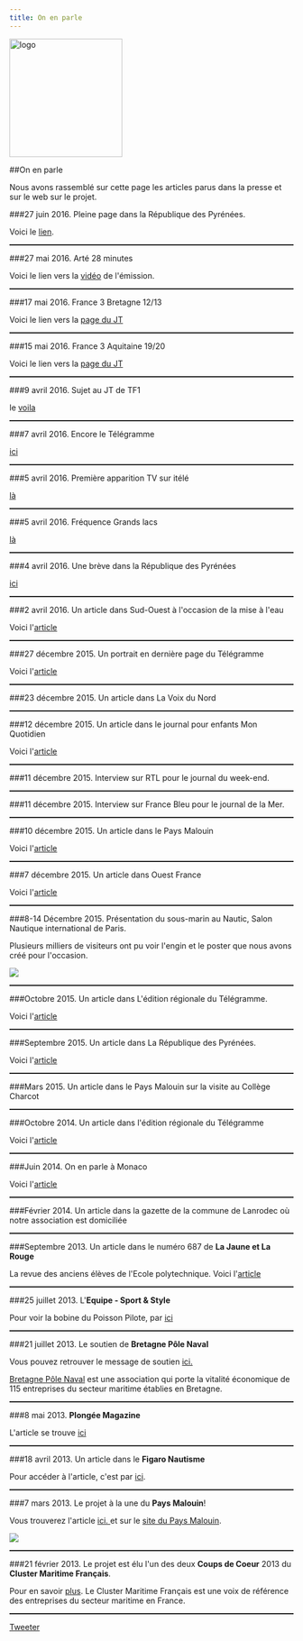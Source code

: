 ```yaml
---
title: On en parle
---
```


<div class="row">
<div class="span3">

<img
 style="border: 0px solid ; width: 200px; height: 210px;"
 alt="logo" src="images/LogoFRL.gif">

</div>

<div class="span9">

##On en parle

Nous avons rassemblé sur cette page les articles parus dans la presse et sur le web sur le projet.

</div>
</div>

###27 juin 2016. Pleine page dans la République des Pyrénées.

Voici le [lien](http://www.larepubliquedespyrenees.fr/2016/06/27/en-sous-marin-a-pedales-un-palois-a-l-assaut-de-la-manche,2036505.php).

<hr style="width: 100%; height: 2px;">

###27 mai 2016. Arté 28 minutes

Voici le lien vers la [vidéo](https://www.youtube.com/watch?v=YjjUP6_Y0Fo&feature=youtu.be&t=27m54s) de l\'émission.

<hr style="width: 100%; height: 2px;">

###17 mai 2016. France 3 Bretagne 12/13

Voici le lien vers la [page du JT](http://france3-regions.francetvinfo.fr/bretagne/emissions/jt-1213-bretagne)

<hr style="width: 100%; height: 2px;">

###15 mai 2016. France 3 Aquitaine 19/20

Voici le lien vers la [page du JT](http://france3-regions.francetvinfo.fr/aquitaine/emissions/jt-1920-aquitaine)

<hr style="width: 100%; height: 2px;">

###9 avril 2016. Sujet au JT de TF1

le [voila](http://lci.tf1.fr/jt-we/videos/2016/inspires-de-tintin-ils-vont-traverser-la-manche-en-pedalant-dans-8731854.html)

<hr style="width: 100%; height: 2px;">

###7 avril 2016. Encore le Télégramme

[ici](http://www.letelegramme.fr/france/sous-marin-a-pedales-antoine-delafargue-pret-a-traverser-la-manche-07-04-2016-11022673.php)

<hr style="width: 100%; height: 2px;">

###5 avril 2016. Première apparition TV sur itélé

[là](http://www.itele.fr/france/video/un-sous-marin-a-pedales-pourrait-bientot-traverser-la-manche-159970)

<hr style="width: 100%; height: 2px;">

###5 avril 2016. Fréquence Grands lacs

[là](http://www.frequencegrandslacs.fr/edito-21974-du-05-04-16-Maman--le-petit-poisson-d-avril-va-t-il-a-Biscarrosse-sous-l-eau---Forcement---.html)

<hr style="width: 100%; height: 2px;">

###4 avril 2016. Une brève dans la République des Pyrénées

[ici](http://www.larepubliquedespyrenees.fr/2016/04/04/sous-marin-a-pedales-des-tests-a-biscarrosse,2015213.php)

<hr style="width: 100%; height: 2px;">

###2 avril 2016. Un article dans Sud-Ouest à l\'occasion de la mise à l\'eau

Voici l\'[article](http://www.sudouest.fr/2016/04/02/passer-la-manche-en-sous-marin-a-pedales-2318908-3307.php)

<hr style="width: 100%; height: 2px;">

###27 décembre 2015. Un portrait en dernière page du Télégramme

Voici l\'[article](http://www.letelegramme.fr/bretagne/defi-vingt-mille-lieues-sous-la-manche-27-12-2015-10902400.php)

<hr style="width: 100%; height: 2px;">

###23 décembre 2015. Un article dans La Voix du Nord

<hr style="width: 100%; height: 2px;">

###12 décembre 2015. Un article dans le journal pour enfants Mon Quotidien

Voici l\'[article](http://www.monquotidien.fr/infos/2015/12/12/france/traverser-une-mer----en-sous-marin-a-pedales---a13666)

<hr style="width: 100%; height: 2px;">

###11 décembre 2015. Interview sur RTL pour le journal du week-end.

<hr style="width: 100%; height: 2px;">

###11 décembre 2015. Interview sur France Bleu pour le journal de la Mer.

<hr style="width: 100%; height: 2px;">

###10 décembre 2015. Un article dans le Pays Malouin

Voici l\'[article](http://www.lepaysmalouin.fr/2015/12/10/de-plymouth-a-saint-malo-en-sous-marin-a-pedales-une-aventure-prevue-pour-l-ete-2016/)

<hr style="width: 100%; height: 2px;">

###7 décembre 2015. Un article dans Ouest France

Voici l\'[article](http://www.ouest-france.fr/leditiondusoir/data/635/reader/reader.html?t=1449508748232#!preferred/1/package/635/pub/636/page/9)

<hr style="width: 100%; height: 2px;">

###8-14 Décembre 2015. Présentation du sous-marin au Nautic, Salon Nautique international de Paris. 

Plusieurs milliers de visiteurs ont pu voir l\'engin et le poster que nous avons créé pour l\'occasion.

![](images/nautic.jpg)

<hr style="width: 100%; height: 2px;">

###Octobre 2015. Un article dans L\'édition régionale du Télégramme.

Voici l\'[article](http://www.letelegramme.fr/bretagne/defi-la-manche-en-sous-marin-a-pedales-16-10-2014-10387442.php)

<hr style="width: 100%; height: 2px;">

###Septembre 2015. Un article dans La République des Pyrénées.

Voici l\'[article](http://www.larepubliquedespyrenees.fr/2015/09/11/le-sous-marin-de-ses-reves,1275029.php)

<hr style="width: 100%; height: 2px;">

###Mars 2015. Un article dans le Pays Malouin sur la visite au Collège Charcot

<hr style="width: 100%; height: 2px;">

###Octobre 2014. Un article dans l\'édition régionale du Télégramme

Voici l\'[article](http://www.letelegramme.fr/bretagne/defi-la-manche-en-sous-marin-a-pedales-16-10-2014-10387442.php)

<hr style="width: 100%; height: 2px;">

###Juin 2014. On en parle à Monaco

Voici l\'[article](http://www.monacochannel.mc/Chaines/Musee-oceanographique-de-Monaco/Actus-et-Photos/Les-sous-marins-aussi-ont-des-jambes)

<hr style="width: 100%; height: 2px;">

###Février 2014. Un article dans la gazette de la commune de Lanrodec où notre association est domiciliée

<hr style="width: 100%; height: 2px;">

###Septembre 2013. Un article dans le numéro 687 de **La Jaune et La Rouge**

La revue des anciens élèves de l\'Ecole polytechnique.
Voici l\'[article](http://www.lajauneetlarouge.com/article/de-plymouth-saint-malo-en-sous-marin-propulsion-humaine)

<hr style="width: 100%; height: 2px;">

###25 juillet 2013. L\'**Equipe - Sport \& Style**

Pour voir la bobine du Poisson Pilote, par [ici](http://www.sportetstyle.fr/lifestyle/high-tech/a,584,un-sous-marin-a-pedales-pour-traverser-la-manche.html)

<hr style="width: 100%; height: 2px;">

###21 juillet 2013. Le soutien de **Bretagne Pôle Naval**

Vous pouvez retrouver le message de soutien <a href="images/brevePoleNaval.jpg">ici. </a>

[Bretagne Pôle Naval](http://www.bretagnepolenaval.org) 
est une association qui porte la vitalité économique de 115 entreprises du secteur maritime établies en Bretagne.

<hr style="width: 100%; height: 2px;">

###8 mai 2013. **Plongée Magazine**

L\'article se trouve [ici](http://www.plongee-mag.net/actus/environnement-actus/traversee-la-manche-en-sous-marin-a-pedales/)

<hr style="width: 100%; height: 2px;">

###18 avril 2013. Un article dans le **Figaro Nautisme**

Pour accéder à l\'article, c\'est par [ici](http://nautisme.lefigaro.fr/actualites-nautisme/a-decouvrir-2/2013-04-18-15-42-40/la-manche-sur-un-sous-marin-a-pedales-10087.php).

<hr style="width: 100%; height: 2px;">

###7 mars 2013. Le projet à la une du **Pays Malouin**!

Vous trouverez l\'article <a href="images/04-PM-070313.pdf">ici. </a>
et sur le [site du Pays Malouin](http://www.lepaysmalouin.fr/2013/03/07/ils-vont-traverser-la-manche-a-bord-dun-sous-marin-a-pedales/).

![](images/01Q-PM-215.jpg)

<hr style="width: 100%; height: 2px;">

###21 février 2013. Le projet est élu l\'un des deux **Coups de Coeur** 2013 du **Cluster Maritime Français**.

Pour en savoir [plus](http://www.cluster-maritime.fr/article.php?id=32).
Le Cluster Maritime Français est une voix de référence des entreprises du secteur maritime en France.

<hr style="width: 100%; height: 2px;">

<a href="https://twitter.com/share" class="twitter-share-button" data-lang="fr" data-size="large" data-hashtags="poissonpilote">Tweeter</a>
<script>!function(d,s,id){var js,fjs=d.getElementsByTagName(s)[0];if(!d.getElementById(id)){js=d.createElement(s);js.id=id;js.src="//platform.twitter.com/widgets.js";fjs.parentNode.insertBefore(js,fjs);}}(document,"script","twitter-wjs");</script>



